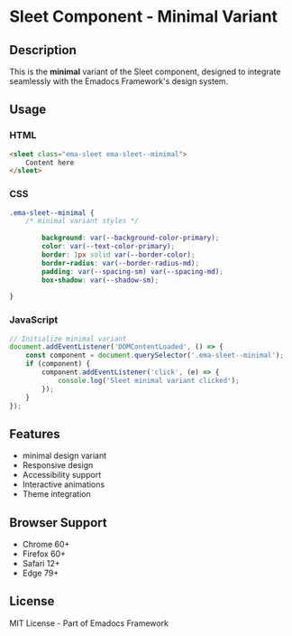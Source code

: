 # Sleet Component - Minimal Variant

## Description
This is the **minimal** variant of the Sleet component, designed to integrate seamlessly with the Emadocs Framework's design system.

## Usage

### HTML
```html
<sleet class="ema-sleet ema-sleet--minimal">
    Content here
</sleet>
```

### CSS
```css
.ema-sleet--minimal {
    /* minimal variant styles */
    
        background: var(--background-color-primary);
        color: var(--text-color-primary);
        border: 1px solid var(--border-color);
        border-radius: var(--border-radius-md);
        padding: var(--spacing-sm) var(--spacing-md);
        box-shadow: var(--shadow-sm);
    
}
```

### JavaScript
```javascript
// Initialize minimal variant
document.addEventListener('DOMContentLoaded', () => {
    const component = document.querySelector('.ema-sleet--minimal');
    if (component) {
        component.addEventListener('click', (e) => {
            console.log('Sleet minimal variant clicked');
        });
    }
});
```

## Features
- minimal design variant
- Responsive design
- Accessibility support
- Interactive animations
- Theme integration

## Browser Support
- Chrome 60+
- Firefox 60+
- Safari 12+
- Edge 79+

## License
MIT License - Part of Emadocs Framework
